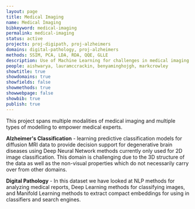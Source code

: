 ```yaml
---
layout: page
title: Medical Imaging
name: Medical Imaging
bibkeyword: medical-imaging
permalink: medical-imaging
status: active
projects: proj-digipath, proj-alzheimers
domains: digital-pathology, proj-alzheimers
methods: SSIM, PCA, LDA, RDA, QQE, GLLE
description: Use of Machine Learning for challenges in medical imaging.
people: aishwarya, lauramccrackin, benyaminghojgh, markcrowley
showtitle: true
showdomains: true
showfields: false
showmethods: true
showwebpage: false
showbib: true
publish: true
---
```


This project spans multiple modalities of medical imaging and multiple types of modelling to empower medical experts.

**Alzheimer's Classification** - learning predictive classification models for diffusion MRI data to provide decision support for degenerative brain diseases using Deep Neural Network methods currently only used for 2D image classification. This domain is challenging due to the 3D structure of the data as well as the non-visual properties which do not necessarily carry over from other domains.



**Digital Pathology** - In this dataset we have looked at NLP methods for analyzing medical reports, Deep Learning methods for classifying images, and Manifold Learning methods to extract compact embeddings for using in classifiers and search engines.
